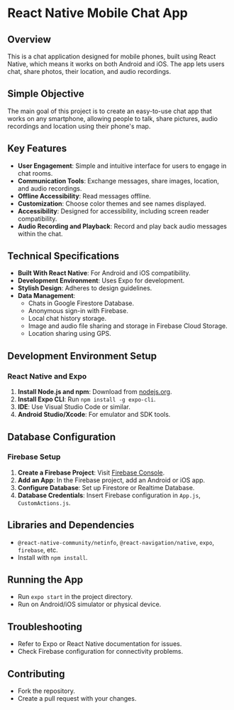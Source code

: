 # React Native Mobile Chat App

## Overview
This is a chat application designed for mobile phones, built using React Native,
which means it works on both Android and iOS.
The app lets users chat, share photos, their location, and audio recordings.

## Simple Objective
The main goal of this project is to create an easy-to-use chat app that works on any smartphone,
allowing people to talk, share pictures, audio recordings and location using their phone's map.

## Key Features
- **User Engagement**: Simple and intuitive interface for users to engage in chat rooms.
- **Communication Tools**: Exchange messages, share images, location, and audio recordings.
- **Offline Accessibility**: Read messages offline.
- **Customization**: Choose color themes and see names displayed.
- **Accessibility**: Designed for accessibility, including screen reader compatibility.
- **Audio Recording and Playback**: Record and play back audio messages within the chat.

## Technical Specifications
- **Built With React Native**: For Android and iOS compatibility.
- **Development Environment**: Uses Expo for development.
- **Stylish Design**: Adheres to design guidelines.
- **Data Management**:
  - Chats in Google Firestore Database.
  - Anonymous sign-in with Firebase.
  - Local chat history storage.
  - Image and audio file sharing and storage in Firebase Cloud Storage.
  - Location sharing using GPS.

## Development Environment Setup

### React Native and Expo
1. **Install Node.js and npm**: Download from [nodejs.org](https://nodejs.org).
2. **Install Expo CLI**: Run `npm install -g expo-cli`.
3. **IDE**: Use Visual Studio Code or similar.
4. **Android Studio/Xcode**: For emulator and SDK tools.

## Database Configuration

### Firebase Setup
1. **Create a Firebase Project**: Visit [Firebase Console](https://console.firebase.google.com/).
2. **Add an App**: In the Firebase project, add an Android or iOS app.
3. **Configure Database**: Set up Firestore or Realtime Database.
4. **Database Credentials**: Insert Firebase configuration in `App.js`, `CustomActions.js`.

## Libraries and Dependencies
- `@react-native-community/netinfo`, `@react-navigation/native`, `expo`, `firebase`, etc.
- Install with `npm install`.

## Running the App
- Run `expo start` in the project directory.
- Run on Android/iOS simulator or physical device.

## Troubleshooting
- Refer to Expo or React Native documentation for issues.
- Check Firebase configuration for connectivity problems.

## Contributing
- Fork the repository.
- Create a pull request with your changes.
